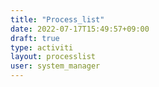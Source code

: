 ```yaml
---
title: "Process_list"
date: 2022-07-17T15:49:57+09:00
draft: true
type: activiti
layout: processlist
user: system_manager
---
```


